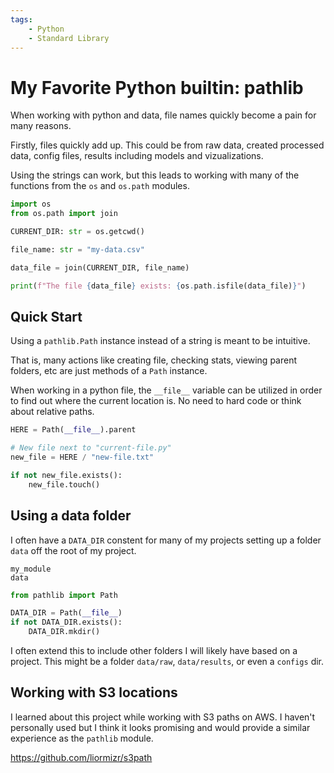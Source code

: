 ```yaml
---
tags: 
    - Python
    - Standard Library
---
```


# My Favorite Python builtin: pathlib

When working with python and data, file names quickly become a pain for many reasons. 

Firstly, files quickly add up. This could be from raw data, created processed data, config files, results including models and vizualizations. 

Using the strings can work, but this leads to working with many of the functions from the `os` and `os.path` modules.

```python 
import os 
from os.path import join

CURRENT_DIR: str = os.getcwd()

file_name: str = "my-data.csv"

data_file = join(CURRENT_DIR, file_name)

print(f"The file {data_file} exists: {os.path.isfile(data_file)}")
```

## Quick Start

Using a `pathlib.Path` instance instead of a string is meant to be intuitive. 

That is, many actions like creating file, checking stats, viewing parent folders, etc are just methods of a `Path` instance. 

When working in a python file, the `__file__` variable can be utilized in order to find out where the current location is. No need to hard code or think about relative paths.

```python title="current-file.py"
HERE = Path(__file__).parent

# New file next to "current-file.py"
new_file = HERE / "new-file.txt"

if not new_file.exists(): 
    new_file.touch()
```


## Using a data folder  

I often have a `DATA_DIR` constent for many of my projects setting up a folder `data` off the root of my project. 

```
my_module
data
```

```python title="my_module/utils.py"
from pathlib import Path

DATA_DIR = Path(__file__)
if not DATA_DIR.exists(): 
    DATA_DIR.mkdir()
```

I often extend this to include other folders I will likely have based on a project. This might be a folder `data/raw`, `data/results`, or even a `configs` dir.

## Working with S3 locations

I learned about this project while working with S3 paths on AWS. I haven't personally used but I think it looks promising and would provide a similar experience as the `pathlib` module.

https://github.com/liormizr/s3path